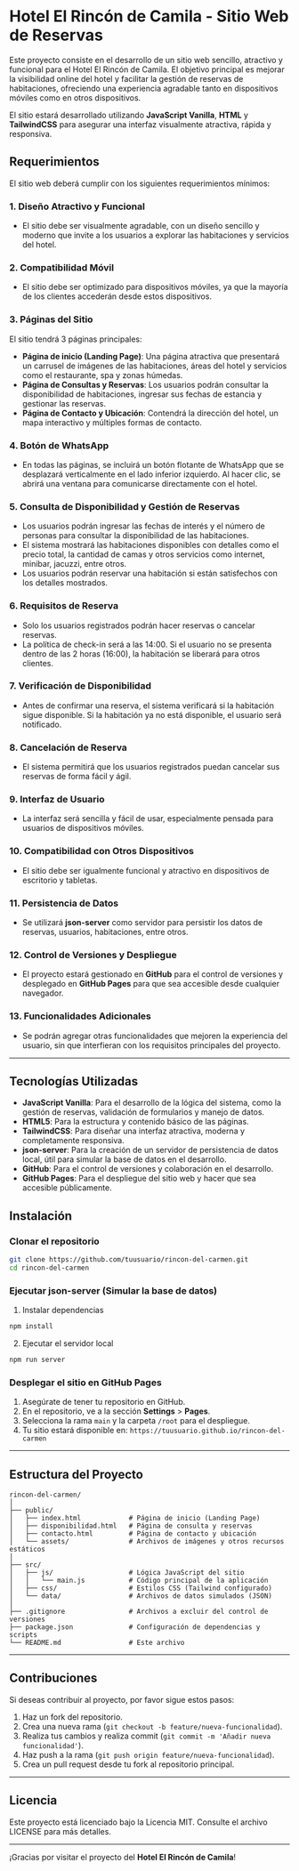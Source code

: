 # Hotel El Rincón de Camila - Sitio Web de Reservas

Este proyecto consiste en el desarrollo de un sitio web sencillo, atractivo y funcional para el Hotel El Rincón de Camila. El objetivo principal es mejorar la visibilidad online del hotel y facilitar la gestión de reservas de habitaciones, ofreciendo una experiencia agradable tanto en dispositivos móviles como en otros dispositivos.

El sitio estará desarrollado utilizando **JavaScript Vanilla**, **HTML** y **TailwindCSS** para asegurar una interfaz visualmente atractiva, rápida y responsiva.

## Requerimientos

El sitio web deberá cumplir con los siguientes requerimientos mínimos:

### 1. Diseño Atractivo y Funcional
- El sitio debe ser visualmente agradable, con un diseño sencillo y moderno que invite a los usuarios a explorar las habitaciones y servicios del hotel.

### 2. Compatibilidad Móvil
- El sitio debe ser optimizado para dispositivos móviles, ya que la mayoría de los clientes accederán desde estos dispositivos.

### 3. Páginas del Sitio
El sitio tendrá 3 páginas principales:
- **Página de inicio (Landing Page)**: Una página atractiva que presentará un carrusel de imágenes de las habitaciones, áreas del hotel y servicios como el restaurante, spa y zonas húmedas.
- **Página de Consultas y Reservas**: Los usuarios podrán consultar la disponibilidad de habitaciones, ingresar sus fechas de estancia y gestionar las reservas.
- **Página de Contacto y Ubicación**: Contendrá la dirección del hotel, un mapa interactivo y múltiples formas de contacto.

### 4. Botón de WhatsApp
- En todas las páginas, se incluirá un botón flotante de WhatsApp que se desplazará verticalmente en el lado inferior izquierdo. Al hacer clic, se abrirá una ventana para comunicarse directamente con el hotel.

### 5. Consulta de Disponibilidad y Gestión de Reservas
- Los usuarios podrán ingresar las fechas de interés y el número de personas para consultar la disponibilidad de las habitaciones.
- El sistema mostrará las habitaciones disponibles con detalles como el precio total, la cantidad de camas y otros servicios como internet, minibar, jacuzzi, entre otros.
- Los usuarios podrán reservar una habitación si están satisfechos con los detalles mostrados.

### 6. Requisitos de Reserva
- Solo los usuarios registrados podrán hacer reservas o cancelar reservas.
- La política de check-in será a las 14:00. Si el usuario no se presenta dentro de las 2 horas (16:00), la habitación se liberará para otros clientes.

### 7. Verificación de Disponibilidad
- Antes de confirmar una reserva, el sistema verificará si la habitación sigue disponible. Si la habitación ya no está disponible, el usuario será notificado.

### 8. Cancelación de Reserva
- El sistema permitirá que los usuarios registrados puedan cancelar sus reservas de forma fácil y ágil.

### 9. Interfaz de Usuario
- La interfaz será sencilla y fácil de usar, especialmente pensada para usuarios de dispositivos móviles.

### 10. Compatibilidad con Otros Dispositivos
- El sitio debe ser igualmente funcional y atractivo en dispositivos de escritorio y tabletas.

### 11. Persistencia de Datos
- Se utilizará **json-server** como servidor para persistir los datos de reservas, usuarios, habitaciones, entre otros.

### 12. Control de Versiones y Despliegue
- El proyecto estará gestionado en **GitHub** para el control de versiones y desplegado en **GitHub Pages** para que sea accesible desde cualquier navegador.

### 13. Funcionalidades Adicionales
- Se podrán agregar otras funcionalidades que mejoren la experiencia del usuario, sin que interfieran con los requisitos principales del proyecto.

---

## Tecnologías Utilizadas

- **JavaScript Vanilla**: Para el desarrollo de la lógica del sistema, como la gestión de reservas, validación de formularios y manejo de datos.
- **HTML5**: Para la estructura y contenido básico de las páginas.
- **TailwindCSS**: Para diseñar una interfaz atractiva, moderna y completamente responsiva.
- **json-server**: Para la creación de un servidor de persistencia de datos local, útil para simular la base de datos en el desarrollo.
- **GitHub**: Para el control de versiones y colaboración en el desarrollo.
- **GitHub Pages**: Para el despliegue del sitio web y hacer que sea accesible públicamente.

## Instalación

### Clonar el repositorio

```bash
git clone https://github.com/tuusuario/rincon-del-carmen.git
cd rincon-del-carmen
```

### Ejecutar json-server (Simular la base de datos)

1. Instalar dependencias

```bash
npm install
```

2. Ejecutar el servidor local

```bash
npm run server
```

### Desplegar el sitio en GitHub Pages

1. Asegúrate de tener tu repositorio en GitHub.
2. En el repositorio, ve a la sección **Settings** > **Pages**.
3. Selecciona la rama `main` y la carpeta `/root` para el despliegue.
4. Tu sitio estará disponible en: `https://tuusuario.github.io/rincon-del-carmen`

---

## Estructura del Proyecto

```
rincon-del-carmen/
│
├── public/
│   ├── index.html            # Página de inicio (Landing Page)
│   ├── disponibilidad.html   # Página de consulta y reservas
│   ├── contacto.html         # Página de contacto y ubicación
│   └── assets/               # Archivos de imágenes y otros recursos estáticos
│
├── src/
│   ├── js/                   # Lógica JavaScript del sitio
│   │   └── main.js           # Código principal de la aplicación
│   ├── css/                  # Estilos CSS (Tailwind configurado)
│   └── data/                 # Archivos de datos simulados (JSON)
│
├── .gitignore                # Archivos a excluir del control de versiones
├── package.json              # Configuración de dependencias y scripts
└── README.md                 # Este archivo
```

---

## Contribuciones

Si deseas contribuir al proyecto, por favor sigue estos pasos:

1. Haz un fork del repositorio.
2. Crea una nueva rama (`git checkout -b feature/nueva-funcionalidad`).
3. Realiza tus cambios y realiza commit (`git commit -m 'Añadir nueva funcionalidad'`).
4. Haz push a la rama (`git push origin feature/nueva-funcionalidad`).
5. Crea un pull request desde tu fork al repositorio principal.

---

## Licencia

Este proyecto está licenciado bajo la Licencia MIT. Consulte el archivo LICENSE para más detalles.

---

¡Gracias por visitar el proyecto del **Hotel El Rincón de Camila**!